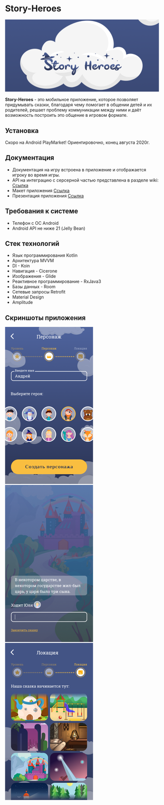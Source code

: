 # Story-Heroes

![logo](./logo_new.png)

**Story-Heroes** - это мобильное приложение,
которое позволяет придумывать сказки,
благодаря чему помогает в общении детей и их
родителей, решает проблему
коммуникации между ними и даёт возможность
построить это общение в игровом формате.

## Установка
Скоро на Android PlayMarket!
Ориентировочно, конец августа 2020г. 

## Документация

  - Документация на игру встроена в приложение и отображается игроку во время игры.
  - API на интеграцию с серсерной частью представлена в разделе wiki: [Ссылка](https://github.com/storytallers2020/StoryTallers2020/wiki/API)
  - Макет приложения [Ссылка](https://www.figma.com/file/YJLjq3IWmu86Lrr3f61hu9/Skazochniki?node-id=0%3A1)
  - Презентация приложения [Ссылка](https://drive.google.com/file/d/1Le_F8m0Ha0-X0y6HK0nGgfQQICjEbanK/view)
## Требования к системе

  - Телефон с ОС Android
  - Android API не ниже 21 (Jelly Bean)
  
## Стек технологий

  - Язык программирования Kotlin
  - Архитектура MVVM
  - DI - Koin
  - Навигация - Cicerone
  - Изображения - Glide
  - Реактивное программирование - RxJava3
  - Базы данных - Room
  - Сетевые запросы Retrofit
  - Material Design 
  - Amplitude
  
## Скриншоты приложения
![screenshots](./screen01.png?raw=true)
![screenshots](./screen02.png?raw=true)
![screenshots](./screen03.png?raw=true)
